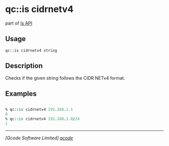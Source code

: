 qc::is cidrnetv4
================

part of [Is API](../is.md)

Usage
-----
`qc::is cidrnetv4 string`

Description
----------
Checks if the given string follows the CIDR NETv4 format.

Examples
--------
```tcl

% qc::is cidrnetv4 192.168.1.1
0
% qc::is cidrnetv4 192.168.1.0/24
1
```

----------------------------------
*[Qcode Software Limited] [qcode]*

[qcode]: http://www.qcode.co.uk "Qcode Software"
